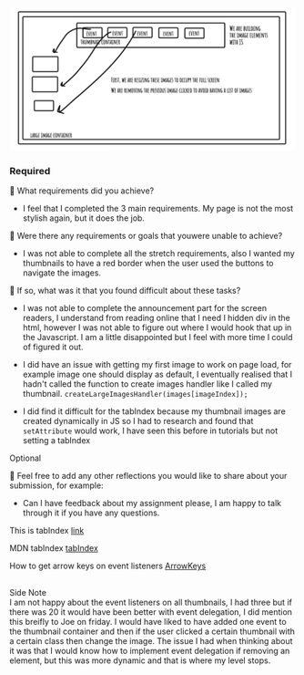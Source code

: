 ![image of wireframe](wireframe.webp)

### Required

🎯 What requirements did you achieve?

- I feel that I completed the 3 main requirements. My page is not the most stylish again, but it does the job.

🎯 Were there any requirements or goals that youwere unable to achieve?

- I was not able to complete all the stretch requirements, also I wanted my thumbnails to have a red border when the user used the buttons to navigate the images.

🎯 If so, what was it that you found difficult about these tasks?

- I was not able to complete the announcement part for the screen readers, I understand from reading online that I need I hidden div in the html, however I was not able to figure out where I would hook that up in the Javascript. I am a little disappointed but I feel with more time I could of figured it out.

- I did have an issue with getting my first image to work on page load, for example image one should display as default, I eventually realised that I hadn't called the function to create images handler like I called my thumbnail.
  `createLargeImagesHandler(images[imageIndex]);`

- I did find it difficult for the tabIndex because my thumbnail images are created dynamically in JS so I had to research and found that `setAttribute` would work, I have seen this before in tutorials but not setting a tabIndex

Optional

🏹 Feel free to add any other reflections you would like to share about your submission, for example:

- Can I have feedback about my assignment please, I am happy to talk through it if you have any questions.

This is tabIndex [link](https://tetralogical.com/blog/2024/04/04/when-to-use-tabindex-0/#:~:text=You%20need%20to%20apply%20tabindex,content%20using%20the%20arrow%20keys.)

MDN tabIndex [tabIndex](https://developer.mozilla.org/en-US/docs/Web/API/Element/setAttribute)

How to get arrow keys on event listeners [ArrowKeys](https://plainenglish.io/blog/how-to-detect-arrow-key-presses-in-javascript-2c38192de0e8)

##

Side Note  
I am not happy about the event listeners on all thumbnails, I had three but if there was 20 it would have been better with event delegation, I did mention this breifly to Joe on friday. I would have liked to have added one event to the thumbnail container and then if the user clicked a certain thumbnail with a certain class then change the image. The issue I had when thinking about it was that I would know how to implement event delegation if removing an element, but this was more dynamic and that is where my level stops.
